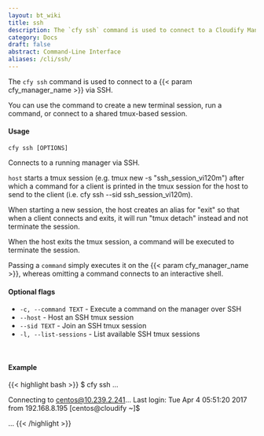 ```yaml
---
layout: bt_wiki
title: ssh
description: The `cfy ssh` command is used to connect to a Cloudify Manager via SSH.
category: Docs
draft: false
abstract: Command-Line Interface
aliases: /cli/ssh/
---
```


The `cfy ssh` command is used to connect to a {{< param cfy_manager_name >}} via SSH.

You can use the command to create a new terminal session, run a command, or connect to a shared tmux-based session.

#### Usage
`cfy ssh [OPTIONS]`

Connects to a running manager via SSH.

`host` starts a tmux session (e.g. tmux new -s "ssh_session_vi120m") after
which a command for a client is printed in the tmux session for the host
to send to the client (i.e. cfy ssh --sid ssh_session_vi120m).

When starting a new session, the host creates an alias for "exit" so that
when a client connects and exits, it will run "tmux detach" instead and
not terminate the session.

When the host exits the tmux session, a command will be executed to terminate
the session.

Passing a `command` simply executes it on the {{< param cfy_manager_name >}}, whereas omitting
a command connects to an interactive shell.

#### Optional flags

* `-c, --command TEXT` -
						Execute a command on the manager over SSH
* `--host` - 			Host an SSH tmux session
* `--sid TEXT` - 		Join an SSH tmux session
* `-l, --list-sessions` -
						List available SSH tmux sessions

&nbsp;
#### Example

{{< highlight  bash  >}}
$ cfy ssh
...

Connecting to centos@10.239.2.241...
Last login: Tue Apr  4 05:51:20 2017 from 192.168.8.195
[centos@cloudify ~]$

...
{{< /highlight >}}
